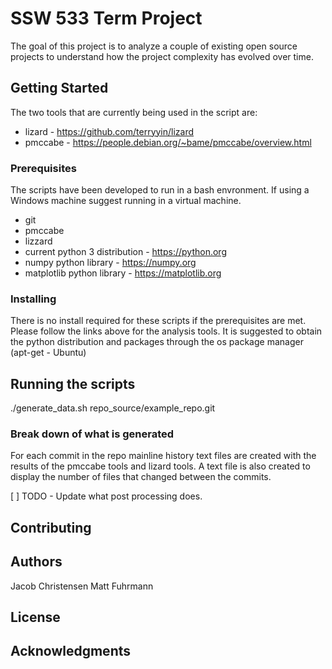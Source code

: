 # SSW 533 Term Project

The goal of this project is to analyze a couple of existing open source projects to understand how the project complexity has evolved over time. 

## Getting Started

The two tools that are currently being used in the script are:

* lizard - https://github.com/terryyin/lizard
* pmccabe - https://people.debian.org/~bame/pmccabe/overview.html


### Prerequisites

The scripts have been developed to run in a bash envronment. If using a Windows machine suggest running in a virtual machine.


* git
* pmccabe
* lizzard
* current python 3 distribution - https://python.org
* numpy python library - https://numpy.org
* matplotlib python library - https://matplotlib.org

### Installing

There is no install required for these scripts if the prerequisites are met. Please follow the links above for the analysis tools. It is suggested to obtain the python distribution and packages through the os package manager (apt-get - Ubuntu)

## Running the scripts 

./generate_data.sh repo_source/example_repo.git

### Break down of what is generated

For each commit in the repo mainline history text files are created with the results of the pmccabe tools and lizard tools. A text file is also created to display the number of files that changed between the commits. 

[ ] TODO - Update what post processing does. 

## Contributing
 

## Authors

Jacob Christensen
Matt Fuhrmann

## License


## Acknowledgments

